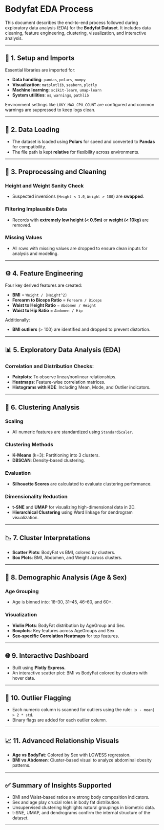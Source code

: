 # Bodyfat EDA Process

This document describes the end-to-end process followed during exploratory data analysis (EDA) for the **Bodyfat Dataset**. It includes data cleaning, feature engineering, clustering, visualization, and interactive analysis.

---

## 🥉 1. Setup and Imports

Essential libraries are imported for:

- **Data handling**: `pandas`, `polars`, `numpy`
- **Visualization**: `matplotlib`, `seaborn`, `plotly`
- **Machine learning**: `scikit-learn`, `umap-learn`
- **System utilities**: `os`, `warnings`, `pathlib`

Environment settings like `LOKY_MAX_CPU_COUNT` are configured and common warnings are suppressed to keep logs clean.

---

## 📅 2. Data Loading

- The dataset is loaded using **Polars** for speed and converted to **Pandas** for compatibility.
- The file path is kept **relative** for flexibility across environments.

---

## 🦜 3. Preprocessing and Cleaning

### Height and Weight Sanity Check

- Suspected inversions (`Height < 1.0`, `Weight > 100`) are **swapped**.

### Filtering Implausible Data

- Records with **extremely low height (< 0.5m)** or **weight (< 10kg)** are removed.

### Missing Values

- All rows with missing values are dropped to ensure clean inputs for analysis and modeling.

---

## ⚙️ 4. Feature Engineering

Four key derived features are created:

- **BMI** = `Weight / (Height^2)`
- **Forearm to Biceps Ratio** = `Forearm / Biceps`
- **Waist to Height Ratio** = `Abdomen / Height`
- **Waist to Hip Ratio** = `Abdomen / Hip`

Additionally:

- **BMI outliers** (> 100) are identified and dropped to prevent distortion.

---

## 📊 5. Exploratory Data Analysis (EDA)

### Correlation and Distribution Checks:

- **Pairplots**: To observe linear/nonlinear relationships.
- **Heatmaps**: Feature-wise correlation matrices.
- **Histograms with KDE**: Including Mean, Mode, and Outlier indicators.

---

## 🚀 6. Clustering Analysis

### Scaling

- All numeric features are standardized using `StandardScaler`.

### Clustering Methods

- **K-Means** (k=3): Partitioning into 3 clusters.
- **DBSCAN**: Density-based clustering.

### Evaluation

- **Silhouette Scores** are calculated to evaluate clustering performance.

### Dimensionality Reduction

- **t-SNE** and **UMAP** for visualizing high-dimensional data in 2D.
- **Hierarchical Clustering** using Ward linkage for dendrogram visualization.

---

## 📉 7. Cluster Interpretations

- **Scatter Plots**: BodyFat vs BMI, colored by clusters.
- **Box Plots**: BMI, Abdomen, and Weight across clusters.

---

## 🤝 8. Demographic Analysis (Age & Sex)

### Age Grouping

- Age is binned into: 18–30, 31–45, 46–60, and 60+.

### Visualization

- **Violin Plots**: BodyFat distribution by AgeGroup and Sex.
- **Boxplots**: Key features across AgeGroups and Sex.
- **Sex-specific Correlation Heatmaps** for top features.

---

## 🌐 9. Interactive Dashboard

- Built using **Plotly Express**.
- An interactive scatter plot: BMI vs BodyFat colored by clusters with hover data.

---

## 🔎 10. Outlier Flagging

- Each numeric column is scanned for outliers using the rule: `|x - mean| > 2 * std`.
- Binary flags are added for each outlier column.

---

## 📈 11. Advanced Relationship Visuals

- **Age vs BodyFat**: Colored by Sex with LOWESS regression.
- **BMI vs Abdomen**: Cluster-based visual to analyze abdominal obesity patterns.

---

## ✅ Summary of Insights Supported

- BMI and Waist-based ratios are strong body composition indicators.
- Sex and age play crucial roles in body fat distribution.
- Unsupervised clustering highlights natural groupings in biometric data.
- t-SNE, UMAP, and dendrograms confirm the internal structure of the dataset.

---
